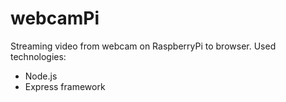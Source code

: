 # webcamPi
Streaming video from webcam on RaspberryPi to browser.
Used technologies:
  - Node.js
  - Express framework
